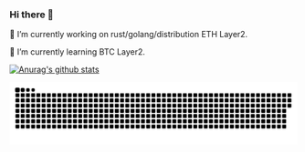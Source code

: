 ### Hi there 👋

🔭 I’m currently working on rust/golang/distribution ETH Layer2.

🌱 I’m currently learning BTC Layer2.
<!--
**berryjam/berryjam** is a ✨ _special_ ✨ repository because its `README.md` (this file) appears on your GitHub profile.
- 👯 I’m looking to collaborate on ...
- 🤔 I’m looking for help with ...
- 💬 Ask me about ...
- 📫 How to reach me: ...
- 😄 Pronouns: ...
- ⚡ Fun fact: ...
-->
[![Anurag's github stats](https://github-readme-stats.vercel.app/api?username=berryjam)](https://github.com/anuraghazra/github-readme-stats)

![GitHub Snake](https://github.com/berryjam/snk/blob/output/github-contribution-grid-snake.svg)
